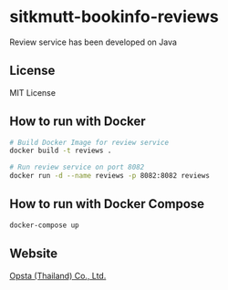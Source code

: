 # sitkmutt-bookinfo-reviews

Review service has been developed on Java

## License

MIT License

## How to run with Docker

```bash
# Build Docker Image for review service
docker build -t reviews .

# Run review service on port 8082
docker run -d --name reviews -p 8082:8082 reviews
```

## How to run with Docker Compose

```bash
docker-compose up
```

## Website

[Opsta (Thailand) Co., Ltd.](https://www.opsta.co.th)
